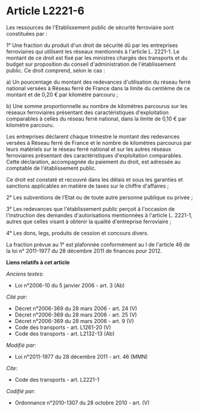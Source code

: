 # Article L2221-6

Les ressources de l'Etablissement public de sécurité ferroviaire sont constituées par : 

1° Une fraction du produit d'un droit de sécurité dû par les entreprises ferroviaires qui utilisent les réseaux mentionnés à
l'article L. 2221-1. Le montant de ce droit est fixé par les ministres chargés des transports et du budget sur proposition du
conseil d'administration de l'établissement public. Ce droit comprend, selon le cas : 

a) Un pourcentage du montant des redevances d'utilisation du réseau ferré national versées à Réseau ferré de France dans la
limite du centième de ce montant et de 0,20 € par kilomètre parcouru ; 

b) Une somme proportionnelle au nombre de kilomètres parcourus sur les réseaux ferroviaires présentant des caractéristiques
d'exploitation comparables à celles du réseau ferré national, dans la limite de 0,10 € par kilomètre parcouru. 

Les entreprises déclarent chaque trimestre le montant des redevances versées à Réseau ferré de France et le nombre de
kilomètres parcourus par leurs matériels sur le réseau ferré national et sur les autres réseaux ferroviaires présentant des
caractéristiques d'exploitation comparables. Cette déclaration, accompagnée du paiement du droit, est adressée au comptable
de l'établissement public. 

Ce droit est constaté et recouvré dans les délais et sous les garanties et sanctions applicables en matière de taxes sur le
chiffre d'affaires ; 

2° Les subventions de l'Etat ou de toute autre personne publique ou privée ; 

3° Les redevances que l'établissement public perçoit à l'occasion de l'instruction des demandes d'autorisations mentionnées à
l'article L. 2221-1, autres que celles visant à obtenir la qualité d'entreprise ferroviaire ; 

4° Les dons, legs, produits de cession et concours divers.

La fraction prévue au 1° est plafonnée conformément au I de l'article 46 de la loi n° 2011-1977 du 28 décembre 2011 de
finances pour 2012.

**Liens relatifs à cet article**

_Anciens textes_:

  - Loi n°2006-10 du 5 janvier 2006 - art. 3 (Ab)

_Cité par_:

  - Décret n°2006-369 du 28 mars 2006 - art. 24 (V)
  - Décret n°2006-369 du 28 mars 2006 - art. 25 (V)
  - Décret n°2006-369 du 28 mars 2006 - art. 9 (V)
  - Code des transports - art. L1261-20 (V)
  - Code des transports - art. L2132-13 (Ab)

_Modifié par_:

  - Loi n°2011-1977 du 28 décembre 2011 - art. 46 (MMN)

_Cite_:

  - Code des transports - art. L2221-1

_Codifié par_:

  - Ordonnance n°2010-1307 du 28 octobre 2010 - art. (V)
